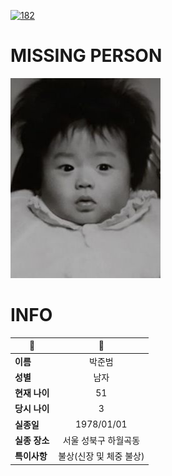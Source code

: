 [![182](https://img.shields.io/badge/%EC%8B%A4%EC%A2%85%EC%8B%A0%EA%B3%A0%EB%8A%94%20%EA%B5%AD%EB%B2%88%EC%97%86%EC%9D%B4-182-blue)](http://safe182.go.kr/index.do)

# MISSING PERSON

<img src="./missing_person.jpg">

# INFO

|🔑|💎|
|--|:--:|
|**이름**|박준범|
|**성별**|남자|
|**현재 나이**|51|
|**당시 나이**|3|
|**실종일**|1978/01/01|
|**실종 장소**|서울 성북구 하월곡동 |
|**특이사항**|불상(신장 및 체중 불상)|
